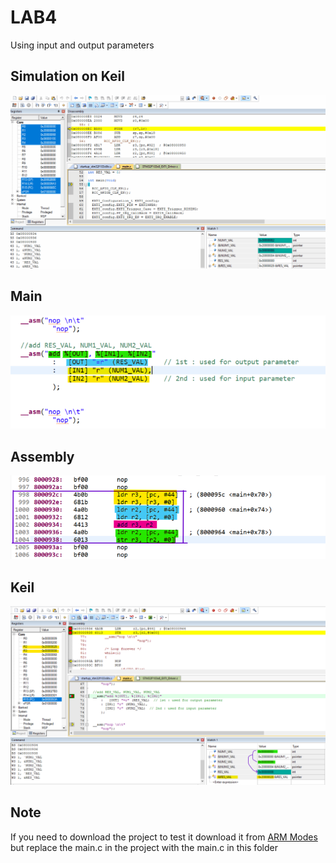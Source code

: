 # LAB4
Using input and output parameters

## Simulation on Keil
![gitHub](https://github.com/MostafaEdrees11/Mastering_Embedded_System_Online_Diploma/blob/master/Unit14_Mastering%20ARM%20Cortex%20M3_4/Lesson3_ARM%20Inline%20Assembly/LAB4/Debugging.gif)

## Main
![gitHub](https://github.com/MostafaEdrees11/Mastering_Embedded_System_Online_Diploma/blob/master/Unit14_Mastering%20ARM%20Cortex%20M3_4/Lesson3_ARM%20Inline%20Assembly/LAB4/Main%20File.PNG)

## Assembly
![gitHub](https://github.com/MostafaEdrees11/Mastering_Embedded_System_Online_Diploma/blob/master/Unit14_Mastering%20ARM%20Cortex%20M3_4/Lesson3_ARM%20Inline%20Assembly/LAB4/Assembly%20File.PNG)

## Keil
![gitHub](https://github.com/MostafaEdrees11/Mastering_Embedded_System_Online_Diploma/blob/master/Unit14_Mastering%20ARM%20Cortex%20M3_4/Lesson3_ARM%20Inline%20Assembly/LAB4/Keil%20File.PNG)

## Note
If you need to download the project to test it download it
from [ARM Modes](https://github.com/MostafaEdrees11/Mastering_Embedded_System_Online_Diploma/tree/master/Unit14_Mastering%20ARM%20Cortex%20M3_4/Lesson2_ARM%20Modes)
but replace the main.c in the project with the main.c
in this folder